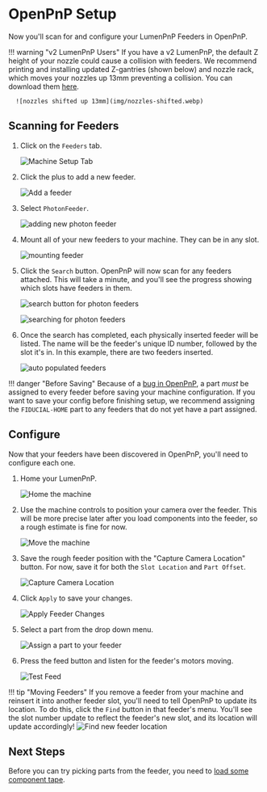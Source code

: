 # OpenPnP Setup

Now you'll scan for and configure your LumenPnP Feeders in OpenPnP.

!!! warning "v2 LumenPnP Users"
      If you have a v2 LumenPnP, the default Z height of your nozzle could cause a collision with feeders. We recommend printing and installing updated Z-gantries (shown below) and nozzle rack, which moves your nozzles up 13mm preventing a collision. You can download them [here](https://github.com/opulo-inc/lumenpnp/releases/download/v3.0.4/LumenPnP-STLs-v3.0.4.zip).

      ![nozzles shifted up 13mm](img/nozzles-shifted.webp)

## Scanning for Feeders

1. Click on the `Feeders` tab.

      ![Machine Setup Tab](img/feeders-tab.webp)

1. Click the plus to add a new feeder.

      ![Add a feeder](img/add-feeder.webp)

2. Select `PhotonFeeder`.

      ![adding new photon feeder](img/add-photon-feeder.webp)

3. Mount all of your new feeders to your machine. They can be in any slot.

      ![mounting feeder](../4-mounting/img/mounting.webp)

4. Click the `Search` button. OpenPnP will now scan for any feeders attached. This will take a minute, and you'll see the progress showing which slots have feeders in them.

      ![search button for photon feeders](img/search-for-feeders.webp)

      ![searching for photon feeders](img/feeder-search-progress.webp)

5. Once the search has completed, each physically inserted feeder will be listed. The name will be the feeder's unique ID number, followed by the slot it's in. In this example, there are two feeders inserted.

      ![auto populated feeders](img/identified-feeders.webp)

!!! danger "Before Saving"
      Because of a [bug in OpenPnP](https://github.com/openpnp/openpnp/issues/1557), a part *must* be assigned to every feeder before saving your machine configuration. If you want to save your config before finishing setup, we recommend assigning the `FIDUCIAL-HOME` part to any feeders that do not yet have a part assigned.

## Configure

Now that your feeders have been discovered in OpenPnP, you'll need to configure each one.

1. Home your LumenPnP.

      ![Home the machine](img/home-machine.webp)

2. Use the machine controls to position your camera over the feeder. This will be more precise later after you load components into the feeder, so a rough estimate is fine for now.

      ![Move the machine](img/move-machine.webp)

3. Save the rough feeder position with the "Capture Camera Location" button. For now, save it for both the `Slot Location` and `Part Offset`.

      ![Capture Camera Location](img/rough-camera-location.webp)

4. Click `Apply` to save your changes.

      ![Apply Feeder Changes](img/apply-changes.webp)

5. Select a part from the drop down menu.

      ![Assign a part to your feeder](img/assign-part.webp)

6. Press the feed button and listen for the feeder's motors moving.

      ![Test Feed](img/feed-button.webp)

!!! tip "Moving Feeders"
      If you remove a feeder from your machine and reinsert it into another feeder slot, you'll need to tell OpenPnP to update its location. To do this, click the `Find` button in that feeder's menu. You'll see the slot number update to reflect the feeder's new slot, and its location will update accordingly!
      ![Find new feeder location](img/find-feeder-slot.webp)

## Next Steps

Before you can try picking parts from the feeder, you need to [load some component tape](../6-loading-tape/loading-tape.md).


